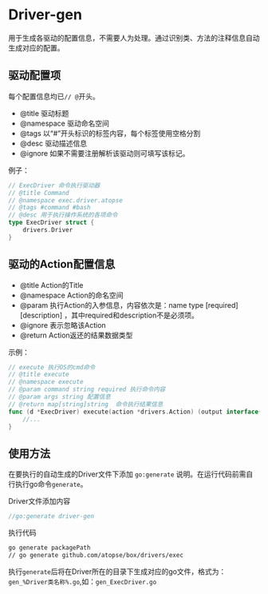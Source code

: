 # Driver-gen
用于生成各驱动的配置信息，不需要人为处理。通过识别类、方法的注释信息自动生成对应的配置。

## 驱动配置项
每个配置信息均已`// @`开头。

+ @title 驱动标题
+ @namespace 驱动命名空间
+ @tags 以“#”开头标识的标签内容，每个标签使用空格分割
+ @desc 驱动描述信息
+ @ignore  如果不需要注册解析该驱动则可填写该标记。

例子：
```go
// ExecDriver 命令执行驱动器
// @title Command
// @namespace exec.driver.atopse
// @tags #command #bash
// @desc 用于执行操作系统的各项命令
type ExecDriver struct {
	drivers.Driver
}
```

## 驱动的Action配置信息

+ @title Action的Title
+ @namespace Action的命名空间
+ @param 执行Action的入参信息，内容依次是：name type [required] [description] ，其中required和description不是必须项。
+ @ignore 表示忽略该Action
+ @return Action返还的结果数据类型

示例：
```go
// execute 执行OS的cmd命令
// @title execute
// @namespace execute
// @param command string required 执行命令内容
// @param args string 配置信息
// @return map[string]string  命令执行结果信息
func (d *ExecDriver) execute(action *drivers.Action) (output interface{}, err error) {
    //...
}
```

## 使用方法
在要执行的自动生成的Driver文件下添加 `go:generate` 说明。在运行代码前需自行执行go命令`generate`。

Driver文件添加内容
```go
//go:generate driver-gen
```
执行代码
```bash
go generate packagePath
// go generate github.com/atopse/box/drivers/exec
```
执行`generate`后将在Driver所在的目录下生成对应的go文件，格式为：`gen_%Driver类名称%.go`,如：`gen_ExecDriver.go`